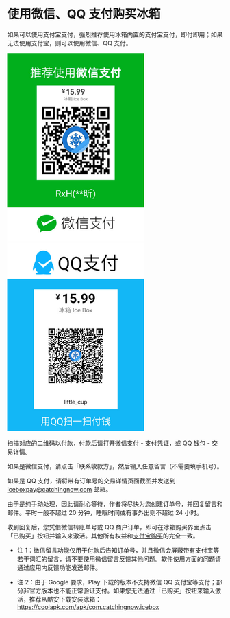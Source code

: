 # 使用微信、QQ 支付购买冰箱

如果可以使用支付宝支付，强烈推荐使用冰箱内置的支付宝支付，即付即用；如果无法使用支付宝，则可以使用微信、QQ 支付。

<img src="/wechatpay.jpg?raw=true" width="320"><img src="/qqpay.jpg?raw=true" width="320">

扫描对应的二维码以付款，付款后请打开微信支付 - 支付凭证，或 QQ 钱包 - 交易详情。

如果是微信支付，请点击「联系收款方」，然后输入任意留言（不需要填手机号）。

如果是 QQ 支付，请将带有订单号的交易详情页面截图并发送到 <iceboxpay@catchingnow.com> 邮箱。

由于是纯手动处理，因此请耐心等待，作者将尽快为您创建订单号，并回复留言和邮件。平时一般不超过 20 分钟，睡眠时间或有事外出则不超过 24 小时。

收到回复后，您凭借微信转账单号或 QQ 商户订单，即可在冰箱购买界面点击「已购买」按钮并输入来激活。其他所有权益和[支付宝购买](https://iceboxdoc.catchingnow.com/blob/master/%E8%BD%AF%E4%BB%B6%E8%B4%AD%E4%B9%B0%E8%AF%B4%E6%98%8E)的完全一致。

- 注 1：微信留言功能仅用于付款后告知订单号，并且微信会屏蔽带有支付宝等若干词汇的留言，请不要使用微信留言反馈其他问题。软件使用方面的问题请通过应用内反馈功能发送邮件。

- 注 2：由于 Google 要求，Play 下载的版本不支持微信 QQ 支付宝等支付；部分非官方版本也不能正常验证支付。如果您无法通过「已购买」按钮来输入激活，推荐从酷安下载安装冰箱：
<https://coolapk.com/apk/com.catchingnow.icebox>
